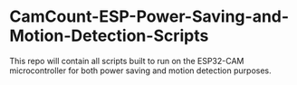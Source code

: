 # CamCount-ESP-Power-Saving-and-Motion-Detection-Scripts
This repo will contain all scripts built to run on the ESP32-CAM microcontroller for both power saving and motion detection purposes.
